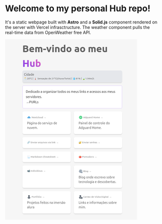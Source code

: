 # Welcome to my personal Hub repo!

It's a static webpage built with **Astro** and a **Solid.js** component rendered on the server with Vercel infrasctructure.
The weather component pulls the real-time data from OpenWeather free API.

![Hub Screenshot](./public/imgs/hub.png)